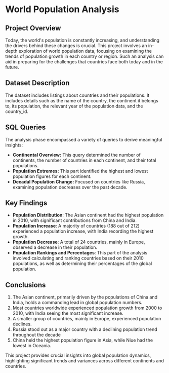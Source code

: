 # World Population Analysis

## Project Overview
Today, the world's population is constantly increasing, and understanding the drivers behind these changes is crucial. This project involves an in-depth exploration of world population data, focusing on examining the trends of population growth in each country or region. Such an analysis can aid in preparing for the challenges that countries face both today and in the future.

## Dataset Description
The dataset includes listings about countries and their populations. It includes details such as the name of the country, the continent it belongs to, its population, the relevant year of the population data, and the country_id.

## SQL Queries

The analysis phase encompassed a variety of queries to derive meaningful insights:

- **Continental Overview:** This query determined the number of continents, the number of countries in each continent, and their total populations.
- **Population Extremes:** This part identified the highest and lowest population figures for each continent.
- **Decadal Population Change:** Focused on countries like Russia, examining population decreases over the past decade.

## Key Findings
- **Population Distribution**: The Asian continent had the highest population in 2010, with significant contributions from China and India.
- **Population Increase**: A majority of countries (188 out of 212) experienced a population increase, with India recording the highest growth.
- **Population Decrease**: A total of 24 countries, mainly in Europe, observed a decrease in their population.
- **Population Rankings and Percentages**: This part of the analysis involved calculating and ranking countries based on their 2010 populations, as well as determining their percentages of the global population.

## Conclusions
1. The Asian continent, primarily driven by the populations of China and India, holds a commanding lead in global population numbers.
2. Most countries worldwide experienced population growth from 2000 to 2010, with India seeing the most significant increase.
3. A smaller group of countries, mainly in Europe, experienced population declines.
4. Russia stood out as a major country with a declining population trend throughout the decade
5. China held the highest population figure in Asia, while Niue had the lowest in Oceania.

This project provides crucial insights into global population dynamics, highlighting significant trends and variances across different continents and countries.
